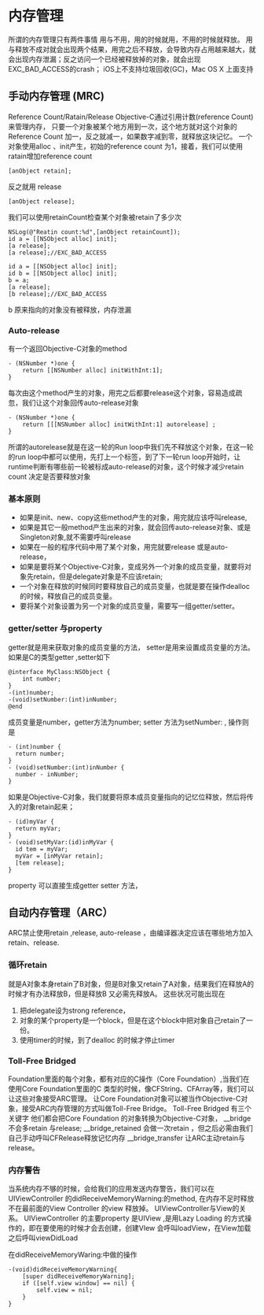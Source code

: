 # 内存管理
所谓的内存管理只有两件事情
用与不用，用的时候就用，不用的时候就释放。
用与释放不成对就会出现两个结果，用完之后不释放，会导致内存占用越来越大，就会出现内存泄漏；反之访问一个已经被释放掉的对象，就会出现EXC_BAD_ACCESS的crash；
iOS上不支持垃圾回收(GC)，Mac OS X 上面支持

## 手动内存管理 (MRC)

Reference Count/Ratain/Release
Objective-C通过引用计数(reference Count)来管理内存，
只要一个对象被某个地方用到一次，这个地方就对这个对象的Reference Count 加一，反之就减一，如果数字减到零，就释放这块记忆。
一个对象使用alloc 、init产生，初始的reference count 为1，接着，我们可以使用ratain增加reference count
```
[anObject retain];
```

反之就用 release

```
[anObject release];
````

我们可以使用retainCount检查某个对象被retain了多少次
```
NSLog(@"Reatin count:%d",[anObject retainCount]);
id a = [[NSObject alloc] init];
[a release];
[a release];//EXC_BAD_ACCESS

id a = [[NSObject alloc] init];
id b = [[NSObject alloc] init];
b = a;
[a release];
[b release];//EXC_BAD_ACCESS
```
b 原来指向的对象没有被释放，内存泄漏

### Auto-release
有一个返回Objective-C对象的method
```
- (NSNumber *)one {
    return [[NSNumber alloc] initWithInt:1];
}
```
每次由这个method产生的对象，用完之后都要release这个对象，容易造成疏忽，我们让这个对象回传auto-release对象
```
- (NSNumber *)one {
    return [[[NSNumber alloc] initWithInt:1] autorelease] ;
}
```
所谓的autorelease就是在这一轮的Run loop中我们先不释放这个对象，在这一轮的run loop中都可以使用，先打上一个标签，到了下一轮run loop开始时，让runtime判断有哪些前一轮被标成auto-release的对象，这个时候才减少retain count 决定是否要释放对象

### 基本原则
* 如果是init、new、copy这些method产生的对象，用完就应该呼叫release,
* 如果是其它一般method产生出来的对象，就会回传auto-release对象、或是Singleton对象,就不需要呼叫release
* 如果在一般的程序代码中用了某个对象，用完就要release 或是auto-release，
* 如果是要将某个Objective-C对象，变成另外一个对象的成员变量，就要将对象先retain，但是delegate对象是不应该retain;
* 一个对象在释放的时候同时要释放自己的成员变量，也就是要在操作dealloc的时候，释放自己的成员变量。
* 要将某个对象设置为另一个对象的成员变量，需要写一组getter/setter。
### getter/setter 与property
getter就是用来获取对象的成员变量的方法，
setter是用来设置成员变量的方法。
如果是C的类型getter ,setter如下
```
@interface MyClass:NSObject {
    int number;
}
-(int)number;
-(void)setNumber:(int)inNumber;
@end
```
成员变量是number，getter方法为number;
setter 方法为setNumber: ,
操作则是
```
- (int)number {
  return number;
}
- (void)setNumber:(int)inNumber {
  number - inNumber;
}
```
如果是Objective-C对象，我们就要将原本成员变量指向的记忆位释放，然后将传入的对象retain起来；
```
- (id)myVar {
  return myVar;
}
- (void)setMyVar:(id)inMyVar {
  id tem = myVar;
  myVar = [inMyVar retain];
  [tem release];
}
```
property  可以直接生成getter setter 方法，

## 自动内存管理（ARC）
ARC禁止使用retain ,release, auto-release ，由编译器决定应该在哪些地方加入retain、release.
### 循环retain 
就是A对象本身retain了B对象，但是B对象又retain了A对象，结果我们在释放A的时候才有办法释放B，但是释放B 又必需先释放A。
这些状况可能出现在
1. 把delegate设为strong reference，
2. 对象的某个property是一个block，但是在这个block中把对象自己retain了一份。
3. 使用timer的时候，到了dealloc 的时候才停止timer
### Toll-Free Bridged
Foundation里面的每个对象，都有对应的C操作（Core Foundation）,当我们在使用Core Foundation里面的C 类型的时候，像CFString、CFArray等，我们可以让这些对象接受ARC管理。
让Core Foundation对象可以被当作Objective-C对象，接受ARC内存管理的方式叫做Toll-Free Bridge。
Toll-Free Bridged 有三个关键字 他们都会把Core Foundation  的对象转换为Objective-C对象，
__bridge    不会多retain 与release;
__bridge_retained  会做一次retain ，但之后必需由我们自己手动呼叫CFRelease释放记忆内存
__bridge_transfer  让ARC主动retain与release。

### 内存警告
当系统内存不够的时候，会给我们的应用发送内存警告，我们可以在UIViewController 的didReceiveMemoryWarning:的method,
在内存不足时释放不在最前面的View Controller 的view 释放掉。
UIViewController与View的关系。
UIViewController 的主要property 是UIView ,是用Lazy Loading 的方式操作的，即在要使用的时候才会去创建，创建VIew 会呼叫loadView，在View加载之后呼叫viewDidLoad

在didReceiveMemoryWaring:中做的操作
```
-(void)didReceiveMemoryWarning{
    [super didReceiveMemoryWarning];
    if ([self.view window] == nil) {
        self.view = nil;
    }
}
```
